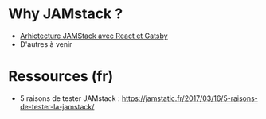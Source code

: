 # Why JAMstack ?

- [Arhictecture JAMStack avec React et Gatsby](https://github.com/yann-yinn/why-jamstack/blob/master/JAMStack-with-react-and-gastby.md)
- D'autres à venir 

# Ressources (fr)

- 5 raisons de tester JAMstack : https://jamstatic.fr/2017/03/16/5-raisons-de-tester-la-jamstack/
